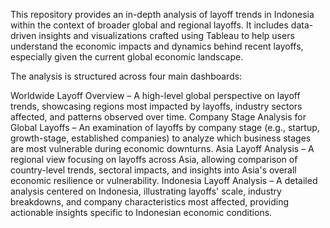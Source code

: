 This repository provides an in-depth analysis of layoff trends in Indonesia within the context of broader global and regional layoffs. It includes data-driven insights and visualizations crafted using Tableau to help users understand the economic impacts and dynamics behind recent layoffs, especially given the current global economic landscape.

The analysis is structured across four main dashboards:

Worldwide Layoff Overview – A high-level global perspective on layoff trends, showcasing regions most impacted by layoffs, industry sectors affected, and patterns observed over time. Company Stage Analysis for Global Layoffs – An examination of layoffs by company stage (e.g., startup, growth-stage, established companies) to analyze which business stages are most vulnerable during economic downturns. Asia Layoff Analysis – A regional view focusing on layoffs across Asia, allowing comparison of country-level trends, sectoral impacts, and insights into Asia's overall economic resilience or vulnerability. Indonesia Layoff Analysis – A detailed analysis centered on Indonesia, illustrating layoffs' scale, industry breakdowns, and company characteristics most affected, providing actionable insights specific to Indonesian economic conditions.
